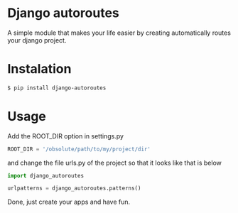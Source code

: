 # Django autoroutes

A simple module that makes your life easier by creating automatically routes your django project.


# Instalation
```bash
$ pip install django-autoroutes
```

# Usage

Add the ROOT_DIR option in settings.py 
```python
ROOT_DIR = '/obsolute/path/to/my/project/dir'
```

and change the file urls.py of the project so that it looks like that is below

```python
import django_autoroutes

urlpatterns = django_autoroutes.patterns()
```

Done, just create your apps and have fun.
